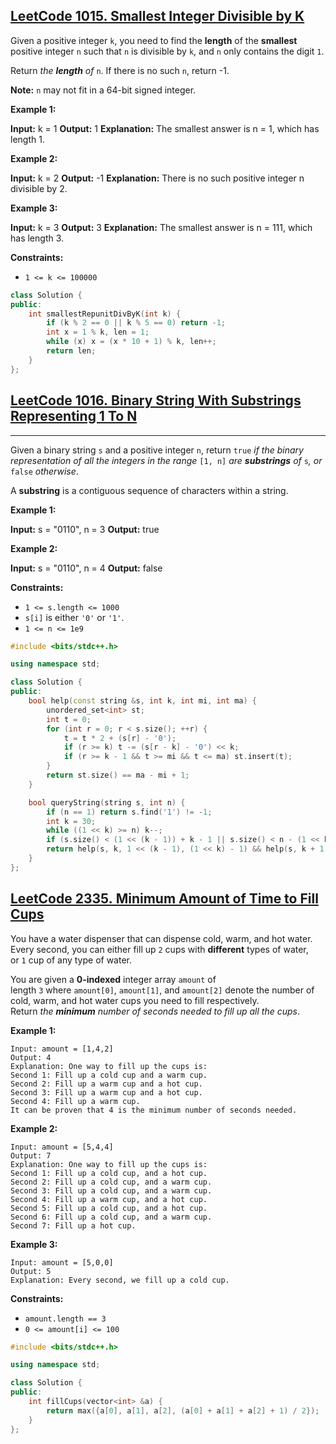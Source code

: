 ## [LeetCode 1015. Smallest Integer Divisible by K](https://leetcode.cn/problems/smallest-integer-divisible-by-k/)
Given a positive integer `k`, you need to find the **length** of the **smallest** positive integer `n` such that `n` is divisible by `k`, and `n` only contains the digit `1`.

Return *the **length** of* `n`. If there is no such `n`, return -1.

**Note:** `n` may not fit in a 64-bit signed integer.

**Example 1:**

**Input:** k = 1
**Output:** 1
**Explanation:** The smallest answer is n = 1, which has length 1.

**Example 2:**

**Input:** k = 2
**Output:** -1
**Explanation:** There is no such positive integer n divisible by 2.

**Example 3:**

**Input:** k = 3
**Output:** 3
**Explanation:** The smallest answer is n = 111, which has length 3.

**Constraints:**

-   `1 <= k <= 100000`
```cpp
class Solution {
public:
    int smallestRepunitDivByK(int k) {
        if (k % 2 == 0 || k % 5 == 0) return -1;
        int x = 1 % k, len = 1;
        while (x) x = (x * 10 + 1) % k, len++;
        return len;
    }
};
```
## [LeetCode 1016. Binary String With Substrings Representing 1 To N](https://leetcode.cn/problems/binary-string-with-substrings-representing-1-to-n/)
---
Given a binary string `s` and a positive integer `n`, return `true` *if the binary representation of all the integers in the range* `[1, n]` *are **substrings** of* `s`*, or* `false` *otherwise*.

A **substring** is a contiguous sequence of characters within a string.

**Example 1:**

**Input:** s = "0110", n = 3
**Output:** true

**Example 2:**

**Input:** s = "0110", n = 4
**Output:** false

**Constraints:**

-   `1 <= s.length <= 1000`
-   `s[i]` is either `'0'` or `'1'`.
-   `1 <= n <= 1e9`
```cpp
#include <bits/stdc++.h>

using namespace std;

class Solution {
public:
    bool help(const string &s, int k, int mi, int ma) {
        unordered_set<int> st;
        int t = 0;
        for (int r = 0; r < s.size(); ++r) {
            t = t * 2 + (s[r] - '0');
            if (r >= k) t -= (s[r - k] - '0') << k;
            if (r >= k - 1 && t >= mi && t <= ma) st.insert(t);
        }
        return st.size() == ma - mi + 1;
    }

    bool queryString(string s, int n) {
        if (n == 1) return s.find('1') != -1;
        int k = 30;
        while ((1 << k) >= n) k--;
        if (s.size() < (1 << (k - 1)) + k - 1 || s.size() < n - (1 << k) + k + 1) return false;
        return help(s, k, 1 << (k - 1), (1 << k) - 1) && help(s, k + 1, 1 << k, n);
    }
};
```
## [LeetCode 2335. Minimum Amount of Time to Fill Cups](https://leetcode.cn/problems/minimum-amount-of-time-to-fill-cups/)

You have a water dispenser that can dispense cold, warm, and hot water. Every second, you can either fill up `2` cups with **different** types of water, or `1` cup of any type of water.

You are given a **0-indexed** integer array `amount` of length `3` where `amount[0]`, `amount[1]`, and `amount[2]` denote the number of cold, warm, and hot water cups you need to fill respectively. Return *the **minimum** number of seconds needed to fill up all the cups*.

**Example 1:**

```
Input: amount = [1,4,2]
Output: 4
Explanation: One way to fill up the cups is:
Second 1: Fill up a cold cup and a warm cup.
Second 2: Fill up a warm cup and a hot cup.
Second 3: Fill up a warm cup and a hot cup.
Second 4: Fill up a warm cup.
It can be proven that 4 is the minimum number of seconds needed.
```

**Example 2:**

```
Input: amount = [5,4,4]
Output: 7
Explanation: One way to fill up the cups is:
Second 1: Fill up a cold cup, and a hot cup.
Second 2: Fill up a cold cup, and a warm cup.
Second 3: Fill up a cold cup, and a warm cup.
Second 4: Fill up a warm cup, and a hot cup.
Second 5: Fill up a cold cup, and a hot cup.
Second 6: Fill up a cold cup, and a warm cup.
Second 7: Fill up a hot cup.
```

**Example 3:**

```
Input: amount = [5,0,0]
Output: 5
Explanation: Every second, we fill up a cold cup.
```

**Constraints:**

- `amount.length == 3`
- `0 <= amount[i] <= 100`

```cpp
#include <bits/stdc++.h>

using namespace std;

class Solution {
public:
    int fillCups(vector<int> &a) {
        return max({a[0], a[1], a[2], (a[0] + a[1] + a[2] + 1) / 2});
    }
};
```
